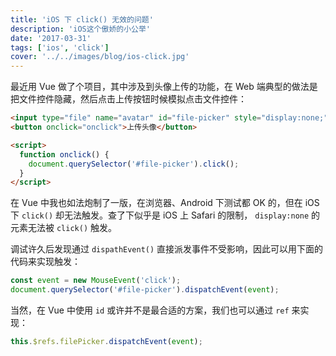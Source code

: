```yaml
---
title: 'iOS 下 click() 无效的问题'
description: 'iOS这个傲娇的小公举'
date: '2017-03-31'
tags: ['ios', 'click']
cover: '../../images/blog/ios-click.jpg'
---
```


最近用 Vue 做了个项目，其中涉及到头像上传的功能，在 Web 端典型的做法是把文件控件隐藏，然后点击上传按钮时候模拟点击文件控件：

```html
<input type="file" name="avatar" id="file-picker" style="display:none;">
<button onclick="onclick">上传头像</button>

<script>
  function onclick() {
    document.querySelector('#file-picker').click();
  }
</script>
```

在 Vue 中我也如法炮制了一版，在浏览器、Android 下测试都 OK 的，但在 iOS 下 `click()` 却无法触发。查了下似乎是 iOS 上 Safari 的限制， `display:none` 的元素无法被 `click()` 触发。

调试许久后发现通过 `dispathEvent()` 直接派发事件不受影响，因此可以用下面的代码来实现触发：

```javascript
const event = new MouseEvent('click');
document.querySelector('#file-picker').dispatchEvent(event);
```

当然，在 Vue 中使用 `id` 或许并不是最合适的方案，我们也可以通过 `ref` 来实现：

```javascript
this.$refs.filePicker.dispatchEvent(event);
```